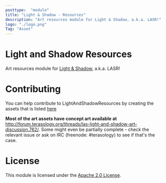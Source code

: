 ```yaml
---
posttype:  "module"  
title: "Light & Shadow - Resources"
description: "Art resources module for Light & Shadow, a.k.a. LASR!"
logo: "./logo.png"
Tag: "Asset"
---
```

# Light and Shadow Resources
Art resources module for [Light & Shadow](https://github.com/Terasology/LightAndShadow), a.k.a. LASR!

Contributing
============
You can help contribute to LightAndShadowResources by creating the assets that is listed [here](https://github.com/MovingBlocks/Terasology/issues/2575)

**Most of the art assets have concept art available at** http://forum.terasology.org/threads/las-light-and-shadow-art-discussion.762/. Some might even be partially complete - check the relevant issue or ask on IRC (freenode: #terasology) to see if that's the case.


License
=======
This module is licensed under the [Apache 2.0 License](http://www.apache.org/licenses/LICENSE-2.0.html).